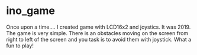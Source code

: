 # ino_game
Once upon a time.... I created game with LCD16x2 and joystics. It was 2019.
The game is very simple. There is an obstacles moving on the screen from right to left of the screen and you task is to avoid them with joystick. What a fun to play!

